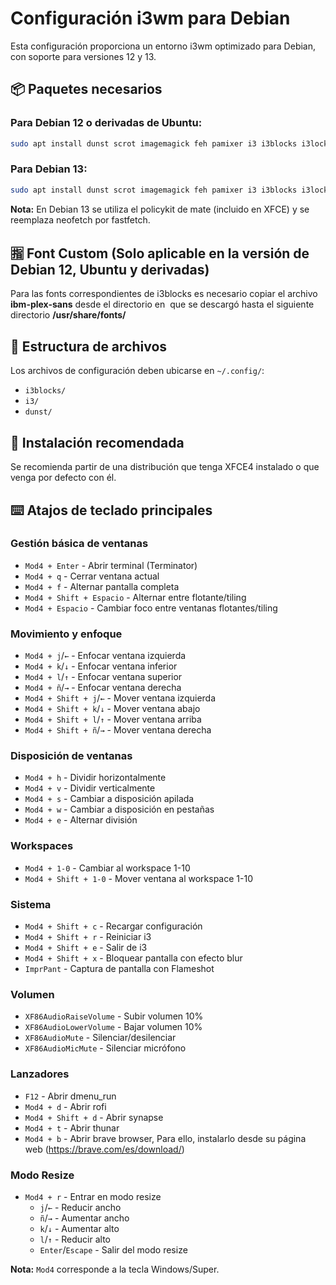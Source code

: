 # Configuración i3wm para Debian

Esta configuración proporciona un entorno i3wm optimizado para Debian, con soporte para versiones 12 y 13.

## 📦 Paquetes necesarios

### Para Debian 12 o derivadas de Ubuntu:
```bash
sudo apt install dunst scrot imagemagick feh pamixer i3 i3blocks i3lock i3status i3-wm rofi nitrogen lxappearance fonts-font-awesome picom compton synapse flameshot policykit-1-gnome terminator numlockx neofetch diodon variety thunar
```

### Para Debian 13:
```bash
sudo apt install dunst scrot imagemagick feh pamixer i3 i3blocks i3lock i3status i3-wm rofi nitrogen lxappearance fonts-font-awesome picom compton synapse flameshot terminator numlockx fastfetch diodon variety thunar
```

**Nota:** En Debian 13 se utiliza el policykit de mate (incluido en XFCE) y se reemplaza neofetch por fastfetch.

## 🈯 Font Custom (Solo aplicable en la versión de Debian 12, Ubuntu y derivadas)
Para las fonts correspondientes de i3blocks es necesario copiar el archivo **ibm-plex-sans** desde el directorio en  que se descargó hasta el siguiente directorio **/usr/share/fonts/**

## 📁 Estructura de archivos

Los archivos de configuración deben ubicarse en `~/.config/`:

- `i3blocks/`
- `i3/` 
- `dunst/`

## 🚀 Instalación recomendada

Se recomienda partir de una distribución que tenga XFCE4 instalado o que venga por defecto con él.

## ⌨️ Atajos de teclado principales

### Gestión básica de ventanas
- `Mod4 + Enter` - Abrir terminal (Terminator)
- `Mod4 + q` - Cerrar ventana actual
- `Mod4 + f` - Alternar pantalla completa
- `Mod4 + Shift + Espacio` - Alternar entre flotante/tiling
- `Mod4 + Espacio` - Cambiar foco entre ventanas flotantes/tiling

### Movimiento y enfoque
- `Mod4 + j`/`←` - Enfocar ventana izquierda
- `Mod4 + k`/`↓` - Enfocar ventana inferior  
- `Mod4 + l`/`↑` - Enfocar ventana superior
- `Mod4 + ñ`/`→` - Enfocar ventana derecha
- `Mod4 + Shift + j`/`←` - Mover ventana izquierda
- `Mod4 + Shift + k`/`↓` - Mover ventana abajo
- `Mod4 + Shift + l`/`↑` - Mover ventana arriba
- `Mod4 + Shift + ñ`/`→` - Mover ventana derecha

### Disposición de ventanas
- `Mod4 + h` - Dividir horizontalmente
- `Mod4 + v` - Dividir verticalmente
- `Mod4 + s` - Cambiar a disposición apilada
- `Mod4 + w` - Cambiar a disposición en pestañas
- `Mod4 + e` - Alternar división

### Workspaces
- `Mod4 + 1-0` - Cambiar al workspace 1-10
- `Mod4 + Shift + 1-0` - Mover ventana al workspace 1-10

### Sistema
- `Mod4 + Shift + c` - Recargar configuración
- `Mod4 + Shift + r` - Reiniciar i3
- `Mod4 + Shift + e` - Salir de i3
- `Mod4 + Shift + x` - Bloquear pantalla con efecto blur
- `ImprPant` - Captura de pantalla con Flameshot

### Volumen
- `XF86AudioRaiseVolume` - Subir volumen 10%
- `XF86AudioLowerVolume` - Bajar volumen 10%
- `XF86AudioMute` - Silenciar/desilenciar
- `XF86AudioMicMute` - Silenciar micrófono

### Lanzadores
- `F12` - Abrir dmenu_run
- `Mod4 + d` - Abrir rofi
- `Mod4 + Shift + d` - Abrir synapse
- `Mod4 + t` - Abrir thunar
- `Mod4 + b` - Abrir brave browser, Para ello, instalarlo desde su página web (https://brave.com/es/download/)

### Modo Resize
- `Mod4 + r` - Entrar en modo resize
  - `j`/`←` - Reducir ancho
  - `ñ`/`→` - Aumentar ancho
  - `k`/`↓` - Aumentar alto
  - `l`/`↑` - Reducir alto
  - `Enter`/`Escape` - Salir del modo resize

**Nota:** `Mod4` corresponde a la tecla Windows/Super.
